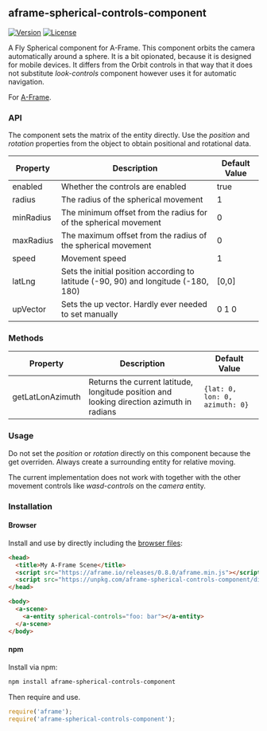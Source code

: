 ## aframe-spherical-controls-component

[![Version](http://img.shields.io/npm/v/aframe-spherical-controls-component.svg?style=flat-square)](https://npmjs.org/package/aframe-spherical-controls-component)
[![License](http://img.shields.io/npm/l/aframe-spherical-controls-component.svg?style=flat-square)](https://npmjs.org/package/aframe-spherical-controls-component)

A Fly Spherical component for A-Frame.
This component orbits the camera automatically around a sphere. It is a bit opionated, because it is designed for mobile devices. 
It differs from the Orbit controls in that way that it does not substitute _look-controls_ component however uses it for automatic navigation.

For [A-Frame](https://aframe.io).

### API

The component sets the matrix of the entity directly. Use the _position_ and _rotation_ properties from the object to obtain positional and rotational data.

| Property | Description | Default Value |
| -------- | ----------- | ------------- |
| enabled | Whether the controls are enabled | true |
| radius | The radius of the spherical movement | 1 |
| minRadius | The minimum offset from the radius for of the spherical movement | 0 |
| maxRadius | The maximum offset from the radius of the spherical movement | 0 |
| speed | Movement speed | 1 |
| latLng | Sets the initial position according to latitude (-90, 90) and longitude (-180, 180) | [0,0] |
| upVector | Sets the up vector. Hardly ever needed to set manually | 0 1 0 |

### Methods

| Property | Description | Default Value |
| -------- | ----------- | ------------- |
| getLatLonAzimuth | Returns the current latitude, longitude position and looking direction azimuth in radians | `{lat: 0, lon: 0, azimuth: 0}`

### Usage
Do not set the  _position_ or _rotation_ directly on this component because the get overriden. Always create a surrounding entity for relative moving.

The current implementation does not work with together with the other movement controls like _wasd-controls_ on the _camera_ entity.

### Installation

#### Browser

Install and use by directly including the [browser files](dist):

```html
<head>
  <title>My A-Frame Scene</title>
  <script src="https://aframe.io/releases/0.8.0/aframe.min.js"></script>
  <script src="https://unpkg.com/aframe-spherical-controls-component/dist/aframe-spherical-controls-component.min.js"></script>
</head>

<body>
  <a-scene>
    <a-entity spherical-controls="foo: bar"></a-entity>
  </a-scene>
</body>
```

#### npm

Install via npm:

```bash
npm install aframe-spherical-controls-component
```

Then require and use.

```js
require('aframe');
require('aframe-spherical-controls-component');
```
